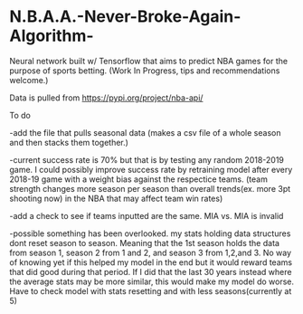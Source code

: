 # N.B.A.A.-Never-Broke-Again-Algorithm-
Neural network built w/ Tensorflow that aims to predict NBA games for the purpose of sports betting. (Work In Progress, tips and recommendations welcome.)

Data is pulled from https://pypi.org/project/nba-api/

To do

-add the file that pulls seasonal data (makes a csv file of a whole season and then stacks them together.)

-current success rate is 70% but that is by testing any random 2018-2019 game. I could possibly improve success rate by retraining model after every 2018-19 game with a weight bias against the respectice teams. (team strength changes more season per season than overall trends(ex. more 3pt shooting now) in the NBA that may affect team win rates)

-add a check to see if teams inputted are the same. MIA vs. MIA is invalid

-possible something has been overlooked. my stats holding data structures dont reset season to season. Meaning that the 1st season holds the data from season 1, season 2 from 1 and 2, and season 3 from 1,2,and 3. No way of knowing yet if this helped my model in the end but it would reward teams that did good during that period. If I did that the last 30 years instead where the average stats may be more similar, this would make my model do worse. Have to check model with stats resetting and with less seasons(currently at 5)
                           
